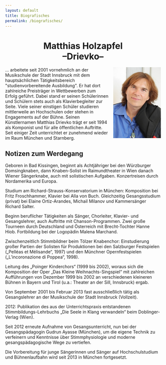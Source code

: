```yaml
---
layout: default
title: Biografisches
permalink: /biografisches/
---
```


<h1 align="center">Matthias Holzapfel<br>–Drievko–</h1>

<a href="/assets/matthias-gross.jpg"><img style="float:right; margin-left: 1em;" src="/assets/matthias.jpg"></a>
... arbeitete seit 2001 vornehmlich an der Musikschule der Stadt Innsbruck mit dem hauptsächlichen Tätigkeitsbereich "studienvorbereitende Ausbildung". Er hat dort zahlreiche Preisträger in Wettbewerben zum Erfolg geführt. Dabei stand er seinen Schülerinnen und Schülern stets auch als Klavierbegleiter zur Seite. Viele seiner einstigen Schüler studieren mittlerweile an Hochschulen oder stehen in Engagements auf der Bühne. Seinen Künstlernamen Matthias Drievko trägt er seit 1994 als Komponist und für alle öffentlichen Auftritte. Seit einiger Zeit unterrichtet er zunehmend wieder im Raum München und Starnberg.



Notizen zum Werdegang
---------------------

Geboren in Bad Kissingen, beginnt als Achtjähriger bei den Würzburger Domsingknaben, dann Knaben-Solist im Raimundtheater in Wien danach Wiener Sängerknabe, auch mit solistischen Aufgaben. Konzertreisen durch Nordamerika und Europa.

Studium am Richard-Strauss-Konservatorium in München: Komposition bei Fritz Froschhammer, Klavier bei Alla von Buch. Gleichzeitig Gesangsstudium (privat) bei Elaine Ortiz-Arandes, Michail Milanov und Kammersänger Richard Salter.

Beginn beruflicher Tätigkeiten als Sänger, Chorleiter, Klavier- und Gesangslehrer, auch Auftritte mit Chanson-Programmen. Zwei große Tourneen durch Deutschland und Österreich mit Brecht-Tochter Hanne Hiob. Fortbildung bei der Logopädin Malena Marchand. 

Zwischenzeitlich Stimmbildner beim Tölzer Knabenchor: Einstudierung großer Partien der Solisten für Produktionen bei den Salzburger Festspielen („Pelléas et Mélisande“, 1997) und den Münchner Opernfestspielen („L’incoronazione di Poppea“, 1998).

Leitung des „Poinger Kinderchors“ (1999 bis 2002), woraus sich die Komposition der Oper „Das Kleine Weihnachts-Singspiel“ mit zahlreichen Aufführungen von Dezember 1999 bis 2002 an verschiedenen kleineren Bühnen in Bayern und Tirol (u.a.: Theater an der Sill, Innsbruck) ergab.

Von September 2001 bis Februar 2013 fast ausschließlich tätig als Gesangslehrer an der Musikschule der Stadt Innsbruck (Vollzeit). 

2012: Publikation des aus der Unterrichtspraxis entstandenen Stimmbildungs-Lehrbuchs „Die Seele in Klang verwandeln“ beim Doblinger-Verlag (Wien). 

Seit 2012 erneute Aufnahme von Gesangsunterricht, nun bei der Gesangspädagogin Gudrun Ayasse (München), um die eigene Technik zu verfeinern und Kenntnisse über Stimmphysiologie und moderne gesangspädagogische Wege zu vertiefen.

Die Vorbereitung für junge Sängerinnen und Sänger auf Hochschulstudium und Bühnenlaufbahn wird seit 2013 in München fortgesetzt.


[Gudrun Ayasse]: http://www.gudrun-ayasse.de/
